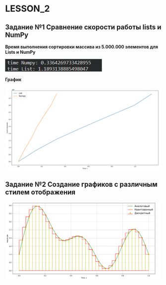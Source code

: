# LESSON_2

## Задание №1 Сравнение скорости работы lists и NumPy

**Время выполнения сортировки массива из 5.000.000 элементов для Lists и NumPy**

![](https://github.com/Ivan-PIA/Adalm-Pluto-SDR/blob/main/lesson2/photo/2023-09-26_20-43-22.png)

**График**

![Build Status](https://github.com/Ivan-PIA/Adalm-Pluto-SDR/blob/main/lesson2/photo/2023-09-26_21-37-35.png)



## Задание №2 Создание графиков с различным стилем отображения



![](https://github.com/Ivan-PIA/Adalm-Pluto-SDR/blob/main/lesson2/photo/2023-09-26_22-33-20.png)



